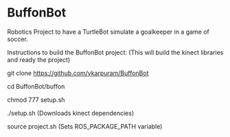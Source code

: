 # BuffonBot
Robotics Project to have a TurtleBot simulate a goalkeeper in a game of soccer.

Instructions to build the BuffonBot project:
(This will build the kinect libraries and ready the project)

git clone https://github.com/vkarpuram/BuffonBot

cd BuffonBot/buffon

chmod 777 setup.sh

./setup.sh (Downloads kinect dependencies)

source project.sh (Sets ROS_PACKAGE_PATH variable)


